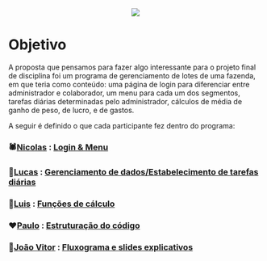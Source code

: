 <div align="center">
  <img src="https://github.com/user-attachments/assets/57d3cac8-30d7-407c-896f-ecc109cf1378">
</div>

# Objetivo
  A proposta que pensamos para fazer algo interessante para o projeto final de disciplina foi um programa de gerenciamento de lotes de uma fazenda, em que teria como conteúdo: uma página de login para diferenciar entre administrador e colaborador, um menu para cada um dos segmentos, tarefas diárias determinadas pelo administrador, cálculos de média de ganho de peso, de lucro, e de gastos.
  
  A seguir é definido o que cada participante fez dentro do programa:

### 🕷️[Nicolas](https://github.com/niicfsz) : [Login & Menu](https://github.com/niicfsz/PFD-AP2/blob/main/loginemenu.md)
### 🥷[Lucas](https://github.com/LucasFreitas1307) : [Gerenciamento de dados/Estabelecimento de tarefas diárias](https://github.com/niicfsz/PFD-AP2/blob/main/dadosetarefas.md)
### 🤙[Luis](https://github.com/Schneiderss) : [Funções de cálculo](https://github.com/niicfsz/PFD-AP2/blob/main/calculoemedia)
### ❤️[Paulo](https://github.com/Paulo-if) : [Estruturação do código](https://github.com/niicfsz/PFD-AP2/blob/main/devops)
### 🦣[João Vitor](https://github.com/CAMPOZs) : [Fluxograma e slides explicativos](https://github.com/niicfsz/PFD-AP2/tree/main/fluxoeslides)
